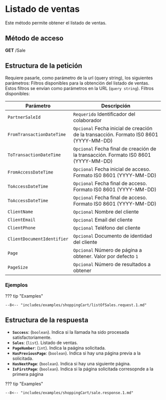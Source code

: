 # Listado de ventas

Este método permite obtener el listado de ventas.

## Método de acceso

**GET** /Sale

## Estructura de la petición

Requiere pasarle, como parámetro de la url (query string), los siguientes parámetros:
Filtros disponibles para la obtención del listado de ventas. Estos filtros se envían como parámetros en la URL (`query string`). Filtros disponibles:

| Parámetro | Descripción |
| --- | --- |
|``PartnerSaleId`` | ``Requerido`` Identificador del colaborador |
|``FromTransactionDateTime`` | ``Opcional`` Fecha inicial de creación de la transacción. Formato IS0 8601 (YYYY-MM-DD) |
|``ToTransactionDateTime`` | ``Opcional`` Fecha final de creación de la transacción. Formato IS0 8601 (YYYY-MM-DD) |
|``FromAccessDateTime`` | ``Opcional`` Fecha inicial de acceso. Formato IS0 8601 (YYYY-MM-DD) |
|``ToAccessDateTime`` | ``Opcional`` Fecha final de acceso. Formato IS0 8601 (YYYY-MM-DD) |
|``ToAccessDateTime`` | ``Opcional`` Fecha final de acceso. Formato IS0 8601 (YYYY-MM-DD) |
|``ClientName`` | ``Opcional`` Nombre del cliente |
|``ClientEmail`` | ``Opcional`` Email del cliente |
|``ClientPhone`` | ``Opcional`` Teléfono del cliente |
|``ClientDocumentIdentifier`` | ``Opcional`` Documento de identidad del cliente |
|``Page`` | ``Opcional`` Número de página a obtener. Valor por defecto `1` |
|``PageSize`` | ``Opcional`` Número de resultados a obtener|


### Ejemplos

??? tip "Examples"

    --8<-- "includes/examples/shoppingCart/listOfSales.request.1.md"

## Estructura de la respuesta

- **`Success`**: (``boolean``). Indica si la llamada ha sido procesada satisfactoriamente.
- **`Sales`**: (``list``). Listado de ventas.
- **`PageNumber`**: (``int``). Indica la paágina solicitada.
- **`HasPreviousPage`**: (``boolean``). Indica si hay una página previa a la solicitada.
- **`HasNextPage`**: (``boolean``). Indica si hay una siguiente página.
- **`IsFirstPage`**: (``boolean``). Indica si la página solicitada corresopnde a la primera página

??? tip "Examples"

    --8<-- "includes/examples/shoppingCart/sale.response.1.md"